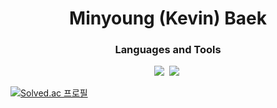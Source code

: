 <h1 align="center">Minyoung (Kevin) Baek</h1>

<h3 align="center"> Languages and Tools </h3>

<p align="center">
    <img src="https://img.shields.io/badge/Python-3766AB?style=flat-square&logo=Python&logoColor=white"/></a>&nbsp
    <img src="https://img.shields.io/badge/C-A8B9CC?style=flat-square&logo=C&logoColor=white"/></a>&nbsp

[![Solved.ac
프로필](http://mazassumnida.wtf/api/v2/generate_badge?boj={kevin100my})](https://solved.ac/{kevin100my})
